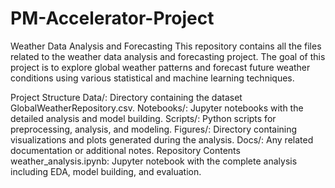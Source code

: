 # PM-Accelerator-Project

Weather Data Analysis and Forecasting
This repository contains all the files related to the weather data analysis and forecasting project. The goal of this project is to explore global weather patterns and forecast future weather conditions using various statistical and machine learning techniques.

Project Structure
Data/: Directory containing the dataset GlobalWeatherRepository.csv.
Notebooks/: Jupyter notebooks with the detailed analysis and model building.
Scripts/: Python scripts for preprocessing, analysis, and modeling.
Figures/: Directory containing visualizations and plots generated during the analysis.
Docs/: Any related documentation or additional notes.
Repository Contents
weather_analysis.ipynb: Jupyter notebook with the complete analysis including EDA, model building, and evaluation.
